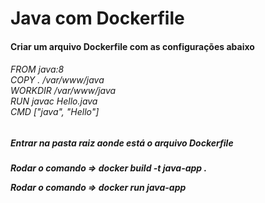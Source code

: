 
# Java com Dockerfile

<h4>Criar um arquivo Dockerfile com as configurações abaixo<h4/>
  <h6>
    FROM java:8  
    <br>
    COPY . /var/www/java  
    <br>
    WORKDIR /var/www/java  
    <br>
    RUN javac Hello.java  
    <br>
    CMD ["java", "Hello"]  
  <h6/>
    
<h5>Entrar na pasta raiz aonde está o arquivo Dockerfile<h5/>
<p>Rodar o comando => docker build -t java-app .<p/>
<p>Rodar o comando => docker run java-app<p/>
